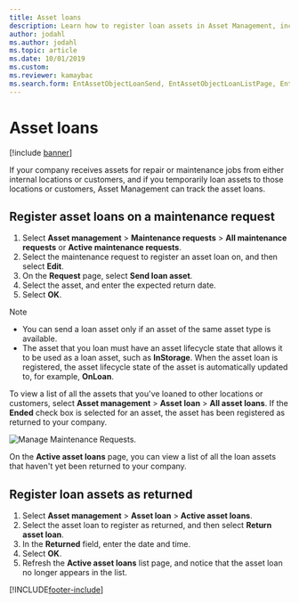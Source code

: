 ```yaml
---
title: Asset loans
description: Learn how to register loan assets in Asset Management, including a step-by-step process for registering asset loans on a maintenance request.
author: jodahl
ms.author: jodahl
ms.topic: article
ms.date: 10/01/2019
ms.custom:
ms.reviewer: kamaybac 
ms.search.form: EntAssetObjectLoanSend, EntAssetObjectLoanListPage, EntAssetObjectLoanReturn, EntAssetObjectLoanInfoPart 
---
```


# Asset loans

[!include [banner](../../includes/banner.md)]

 

If your company receives assets for repair or maintenance jobs from either internal locations or customers, and if you temporarily loan assets to those locations or customers, Asset Management can track the asset loans.

## Register asset loans on a maintenance request

1. Select **Asset management** \> **Maintenance requests** \> **All maintenance requests** or **Active maintenance requests**.
2. Select the maintenance request to register an asset loan on, and then select **Edit**.
3. On the **Request** page, select **Send loan asset**.
4. Select the asset, and enter the expected return date.
5. Select **OK**.

> [!NOTE]
> - You can send a loan asset only if an asset of the same asset type is available.
> - The asset that you loan must have an asset lifecycle state that allows it to be used as a loan asset, such as **InStorage**. When the asset loan is registered, the asset lifecycle state of the asset is automatically updated to, for example, **OnLoan**.

To view a list of all the assets that you've loaned to other locations or customers, select **Asset management** \> **Asset loan** \> **All asset loans**. If the **Ended** check box is selected for an asset, the asset has been registered as returned to your company.

![Manage Maintenance Requests.](media/06-manage-maintenance-requests.png)

On the **Active asset loans** page, you can view a list of all the loan assets that haven't yet been returned to your company.

## Register loan assets as returned

1. Select **Asset management** \> **Asset loan** \> **Active asset loans**.
2. Select the asset loan to register as returned, and then select **Return asset loan**.
3. In the **Returned** field, enter the date and time.
4. Select **OK**.
5. Refresh the **Active asset loans** list page, and notice that the asset loan no longer appears in the list.


[!INCLUDE[footer-include](../../../includes/footer-banner.md)]